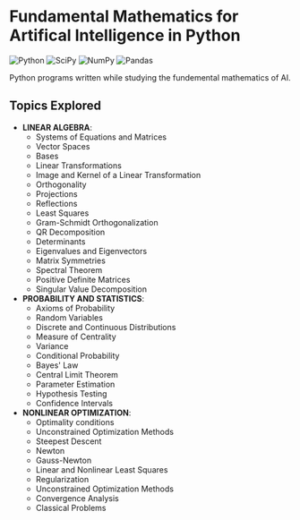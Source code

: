 # Fundamental Mathematics for Artifical Intelligence in Python
![Python](https://img.shields.io/badge/Python-yellow)
![SciPy](https://img.shields.io/badge/SciPy-blue)
![NumPy](https://img.shields.io/badge/NumPy-lightblue)
![Pandas](https://img.shields.io/badge/Pandas-darkblue)

Python programs written while studying the fundemental mathematics of AI.
## Topics Explored
- **LINEAR ALGEBRA**:
  - Systems of Equations and Matrices
  - Vector Spaces
  - Bases
  - Linear Transformations
  - Image and Kernel of a Linear Transformation
  - Orthogonality
  - Projections
  - Reflections
  - Least Squares
  - Gram-Schmidt Orthogonalization
  - QR Decomposition
  - Determinants
  - Eigenvalues and Eigenvectors
  - Matrix Symmetries
  - Spectral Theorem
  - Positive Definite Matrices
  - Singular Value Decomposition
- **PROBABILITY AND STATISTICS**:
  - Axioms of Probability
  - Random Variables
  - Discrete and Continuous Distributions
  - Measure of Centrality
  - Variance
  - Conditional Probability
  - Bayes' Law
  - Central Limit Theorem
  - Parameter Estimation
  - Hypothesis Testing
  - Confidence Intervals
- **NONLINEAR OPTIMIZATION**:
  - Optimality conditions
  - Unconstrained Optimization Methods
  - Steepest Descent
  - Newton
  - Gauss-Newton
  - Linear and Nonlinear Least Squares
  - Regularization
  - Unconstrained Optimization Methods
  - Convergence Analysis
  - Classical Problems

